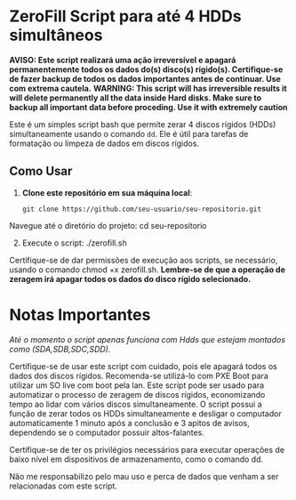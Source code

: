 # ZeroFill Script para até 4 HDDs simultâneos

**AVISO: Este script realizará uma ação irreversível e apagará permanentemente todos os dados do(s) disco(s) rígido(s). Certifique-se de fazer backup de todos os dados importantes antes de continuar. Use com extrema cautela.**
**WARNING: This script will has irreversible results it will delete permanently all the data inside Hard disks. Make sure to backup all important data before proceding. Use it with extremely caution**

Este é um simples script bash que permite zerar 4 discos rígidos (HDDs) simultaneamente usando o comando `dd`. Ele é útil para tarefas de formatação ou limpeza de dados em discos rígidos.

## Como Usar

1. **Clone este repositório em sua máquina local**:

   ```shell
   git clone https://github.com/seu-usuario/seu-repositorio.git
   
Navegue até o diretório do projeto:
cd seu-repositorio

2. Execute o script:
./zerofill.sh

Certifique-se de dar permissões de execução aos scripts, se necessário, usando o comando chmod +x zerofill.sh.
**Lembre-se de que a operação de zeragem irá apagar todos os dados do disco rígido selecionado.**

# Notas Importantes
*Até o momento o script apenas funciona com Hdds que estejam montados como (SDA,SDB,SDC,SDD).*

Certifique-se de usar este script com cuidado, pois ele apagará todos os dados dos discos rígidos.
Recomenda-se utilizá-lo com PXE Boot para utilizar um SO live com boot pela lan.
Este script pode ser usado para automatizar o processo de zeragem de discos rígidos, economizando tempo ao lidar com vários discos simultaneamente.
O script possui a função de zerar todos os HDDs simultaneamente e desligar o computador automaticamente 1 minuto após a conclusão e 3 apitos de avisos, dependendo se o computador possuir altos-falantes.

Certifique-se de ter os privilégios necessários para executar operações de baixo nível em dispositivos de armazenamento, como o comando dd.

Não me responsabilizo pelo mau uso e perca de dados que venham a ser relacionadas com este script.
